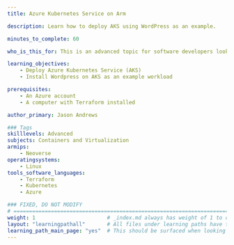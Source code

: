 ```yaml
---
title: Azure Kubernetes Service on Arm

description: Learn how to deploy AKS using WordPress as an example.

minutes_to_complete: 60   

who_is_this_for: This is an advanced topic for software developers looking to deploy Kubernetes workloads in Azure Kubernetes Service (AKS) on Arm.

learning_objectives: 
    - Deploy Azure Kubernetes Service (AKS)
    - Install Wordpress on AKS as an example workload

prerequisites:
    - An Azure account
    - A computer with Terraform installed

author_primary: Jason Andrews

### Tags
skilllevels: Advanced
subjects: Containers and Virtualization
armips:
    - Neoverse
operatingsystems:
    - Linux
tools_software_languages:
    - Terraform
    - Kubernetes
    - Azure

### FIXED, DO NOT MODIFY
# ================================================================================
weight: 1                       # _index.md always has weight of 1 to order correctly
layout: "learningpathall"       # All files under learning paths have this same wrapper
learning_path_main_page: "yes"  # This should be surfaced when looking for related content. Only set for _index.md of learning path content.
---
```

